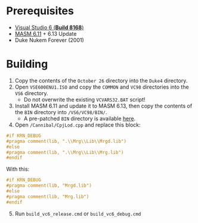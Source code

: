 # Prerequisites
* [Visual Studio 6 (**Build 8168**)](https://winworldpc.com/product/microsoft-visual-stu/60)
* [MASM 6.11](https://archive.org/details/en_masm611) + 6.13 Update
* Duke Nukem Forever (2001)

# Building
1. Copy the contents of the `October 26` directory into the `Duke4` directory.
2. Open `VSE600ENU1.ISO` and copy the `COMMON` and `VC98` directories into the `VS6` directory.
    * Do not overwrite the existing `VCVARS32.BAT` script!
3. Install MASM 6.11 and update it to MASM 6.13, then copy the contents of the `BIN` directory into `/VS6/VC98/BIN/`.
    * A pre-patched `BIN` directory is available [here](https://cdn.discordapp.com/attachments/309328208464183296/1154082976737542164/MASM613.7z).
4. Open `/Cannibal/CpjLod.cpp` and replace this block:

```cpp
#if KRN_DEBUG
#pragma comment(lib, ".\\Mrg\\Lib\\Mrgd.lib")
#else
#pragma comment(lib, ".\\Mrg\\Lib\\Mrg.lib")
#endif
```

With this:

```cpp
#if KRN_DEBUG
#pragma comment(lib, "Mrgd.lib")
#else
#pragma comment(lib, "Mrg.lib")
#endif
```

5. Run `build_vc6_release.cmd` or `build_vc6_debug.cmd`
